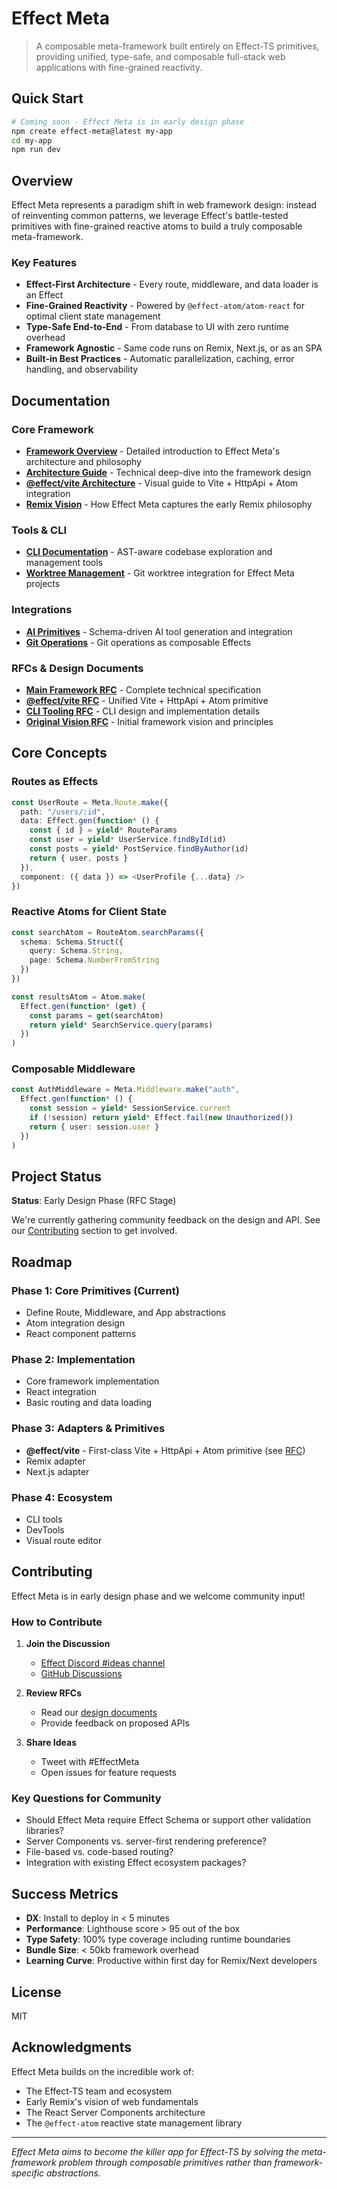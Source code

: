 # Effect Meta

> A composable meta-framework built entirely on Effect-TS primitives, providing unified, type-safe, and composable full-stack web applications with fine-grained reactivity.

## Quick Start

```bash
# Coming soon - Effect Meta is in early design phase
npm create effect-meta@latest my-app
cd my-app
npm run dev
```

## Overview

Effect Meta represents a paradigm shift in web framework design: instead of reinventing common patterns, we leverage Effect's battle-tested primitives with fine-grained reactive atoms to build a truly composable meta-framework.

### Key Features

- **Effect-First Architecture** - Every route, middleware, and data loader is an Effect
- **Fine-Grained Reactivity** - Powered by `@effect-atom/atom-react` for optimal client state management
- **Type-Safe End-to-End** - From database to UI with zero runtime overhead
- **Framework Agnostic** - Same code runs on Remix, Next.js, or as an SPA
- **Built-in Best Practices** - Automatic parallelization, caching, error handling, and observability

## Documentation

### Core Framework

- [**Framework Overview**](docs/core/overview.md) - Detailed introduction to Effect Meta's architecture and philosophy
- [**Architecture Guide**](docs/core/architecture.md) - Technical deep-dive into the framework design
- [**@effect/vite Architecture**](docs/core/effect-vite-architecture.md) - Visual guide to Vite + HttpApi + Atom integration
- [**Remix Vision**](docs/core/remix-vision.md) - How Effect Meta captures the early Remix philosophy

### Tools & CLI

- [**CLI Documentation**](docs/tools/cli.md) - AST-aware codebase exploration and management tools
- [**Worktree Management**](docs/tools/worktree.md) - Git worktree integration for Effect Meta projects

### Integrations

- [**AI Primitives**](docs/integrations/ai.md) - Schema-driven AI tool generation and integration
- [**Git Operations**](docs/integrations/git.md) - Git operations as composable Effects

### RFCs & Design Documents

- [**Main Framework RFC**](docs/rfcs/effect-meta-rfc.md) - Complete technical specification
- [**@effect/vite RFC**](docs/rfcs/effect-vite-rfc.md) - Unified Vite + HttpApi + Atom primitive
- [**CLI Tooling RFC**](docs/rfcs/cli-rfc.md) - CLI design and implementation details
- [**Original Vision RFC**](docs/rfcs/original-rfc.md) - Initial framework vision and principles

## Core Concepts

### Routes as Effects

```typescript
const UserRoute = Meta.Route.make({
  path: "/users/:id",
  data: Effect.gen(function* () {
    const { id } = yield* RouteParams
    const user = yield* UserService.findById(id)
    const posts = yield* PostService.findByAuthor(id)
    return { user, posts }
  }),
  component: ({ data }) => <UserProfile {...data} />
})
```

### Reactive Atoms for Client State

```typescript
const searchAtom = RouteAtom.searchParams({
  schema: Schema.Struct({
    query: Schema.String,
    page: Schema.NumberFromString
  })
})

const resultsAtom = Atom.make(
  Effect.gen(function* (get) {
    const params = get(searchAtom)
    return yield* SearchService.query(params)
  })
)
```

### Composable Middleware

```typescript
const AuthMiddleware = Meta.Middleware.make("auth",
  Effect.gen(function* () {
    const session = yield* SessionService.current
    if (!session) return yield* Effect.fail(new Unauthorized())
    return { user: session.user }
  })
)
```

## Project Status

**Status**: Early Design Phase (RFC Stage)

We're currently gathering community feedback on the design and API. See our [Contributing](#contributing) section to get involved.

## Roadmap

### Phase 1: Core Primitives (Current)
- Define Route, Middleware, and App abstractions
- Atom integration design
- React component patterns

### Phase 2: Implementation
- Core framework implementation
- React integration
- Basic routing and data loading

### Phase 3: Adapters & Primitives
- **@effect/vite** - First-class Vite + HttpApi + Atom primitive (see [RFC](docs/rfcs/effect-vite-rfc.md))
- Remix adapter
- Next.js adapter

### Phase 4: Ecosystem
- CLI tools
- DevTools
- Visual route editor

## Contributing

Effect Meta is in early design phase and we welcome community input!

### How to Contribute

1. **Join the Discussion**
   - [Effect Discord #ideas channel](https://discord.gg/effect-ts)
   - [GitHub Discussions](https://github.com/Effect-TS/effect/discussions)

2. **Review RFCs**
   - Read our [design documents](docs/rfcs/)
   - Provide feedback on proposed APIs

3. **Share Ideas**
   - Tweet with #EffectMeta
   - Open issues for feature requests

### Key Questions for Community

- Should Effect Meta require Effect Schema or support other validation libraries?
- Server Components vs. server-first rendering preference?
- File-based vs. code-based routing?
- Integration with existing Effect ecosystem packages?

## Success Metrics

- **DX**: Install to deploy in < 5 minutes
- **Performance**: Lighthouse score > 95 out of the box
- **Type Safety**: 100% type coverage including runtime boundaries
- **Bundle Size**: < 50kb framework overhead
- **Learning Curve**: Productive within first day for Remix/Next developers

## License

MIT

## Acknowledgments

Effect Meta builds on the incredible work of:
- The Effect-TS team and ecosystem
- Early Remix's vision of web fundamentals
- The React Server Components architecture
- The `@effect-atom` reactive state management library

---

*Effect Meta aims to become the killer app for Effect-TS by solving the meta-framework problem through composable primitives rather than framework-specific abstractions.*